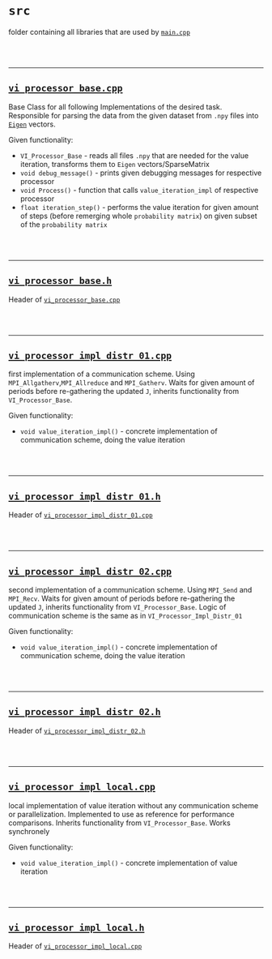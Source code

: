 # `src`

folder containing all libraries that are used by <a href="../main.cpp" target="_blank">`main.cpp`</a>

<br/><br/>

-------

## <a href="vi_processor_base.cpp" target="_blank">`vi_processor_base.cpp`</a>

Base Class for all following Implementations of the desired task. Responsible for parsing the data from the given dataset from `.npy` files into <a href='http://eigen.tuxfamily.org/index.php?title=Main_Page' target='_blank'>`Eigen`</a> vectors.

Given functionality:
- `VI_Processor_Base` - reads all files `.npy` that are needed for the value iteration, transforms them to `Eigen` vectors/SparseMatrix
- `void debug_message()` - prints given debugging messages for respective processor
- `void Process()` - function that calls `value_iteration_impl` of respective processor
- `float iteration_step()` - performs the value iteration for given amount of steps (before remerging whole `probability matrix`) on given subset of the `probability matrix`

<br/><br/>

-------

## <a href="vi_processor_base.h" target="_blank">`vi_processor_base.h`</a>

Header of <a href="vi_processor_base.cpp" target="_blank">`vi_processor_base.cpp`</a>

<br/><br/>

-------

## <a href="vi_processor_impl_distr_01.cpp" target="_blank">`vi_processor_impl_distr_01.cpp`</a>

first implementation of a communication scheme. Using `MPI_Allgatherv`,`MPI_Allreduce` and `MPI_Gatherv`. Waits for given amount of periods before re-gathering the updated `J`, inherits functionality from `VI_Processor_Base`.

Given functionality:
- `void value_iteration_impl()` - concrete implementation of communication scheme, doing the value iteration

<br/><br/>

-------

## <a href="vi_processor_impl_distr_01.h" target="_blank">`vi_processor_impl_distr_01.h`</a>

Header of <a href="vi_processor_impl_distr_01.cpp" target="_blank">`vi_processor_impl_distr_01.cpp`</a>

<br/><br/>

-------

## <a href="vi_processor_impl_distr_02.cpp" target="_blank">`vi_processor_impl_distr_02.cpp`</a>

second implementation of a communication scheme. Using `MPI_Send` and `MPI_Recv`. Waits for given amount of periods before re-gathering the updated `J`, inherits functionality from `VI_Processor_Base`. Logic of communication scheme is the same as in `VI_Processor_Impl_Distr_01`

Given functionality:
- `void value_iteration_impl()` - concrete implementation of communication scheme, doing the value iteration

<br/><br/>

-------

## <a href="vi_processor_impl_distr_02.h" target="_blank">`vi_processor_impl_distr_02.h`</a>

Header of <a href="vi_processor_impl_distr_02.h" target="_blank">`vi_processor_impl_distr_02.h`</a>

<br/><br/>

-------

## <a href="vi_processor_impl_local.cpp" target="_blank">`vi_processor_impl_local.cpp`</a>

local implementation of value iteration without any communication scheme or parallelization. Implemented to use as reference for performance comparisons. Inherits functionality from `VI_Processor_Base`. Works synchronely

Given functionality:
- `void value_iteration_impl()` - concrete implementation of value iteration

<br/><br/>

-------

## <a href="vi_processor_impl_local.h" target="_blank">`vi_processor_impl_local.h`</a>

Header of <a href="vi_processor_impl_local.cpp" target="_blank">`vi_processor_impl_local.cpp`</a>